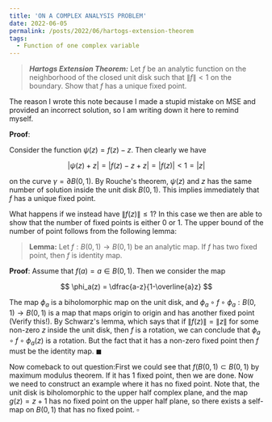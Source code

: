 ```yaml
---
title: 'ON A COMPLEX ANALYSIS PROBLEM'
date: 2022-06-05
permalink: /posts/2022/06/hartogs-extension-theorem
tags:
  - Function of one complex variable
---
```


> **_Hartogs Extension Theorem:_** Let $f$ be an analytic function on the neighborhood of the closed unit disk such that $\|f\| \lt 1$ on the boundary. Show that $f$ has a unique fixed point. 

The reason I wrote this note because I made a stupid mistake on MSE and provided an incorrect solution, so I am writing down it here to remind myself. 


**Proof**: 

Consider the function $\psi(z) = f(z)-z$. Then clearly we have 

$$|\psi(z)+z| = |f(z)-z+z|= |f(z)| < 1 = |z|$$

on the curve $\gamma = \partial B(0,1)$. By Rouche's theorem, $\psi(z)$ and $z$ has the same number of solution inside the unit disk $B(0,1)$. This implies immediately that $f$ has a unique fixed point. 

What happens if we instead have $\|f(z)\| \le 1$? In this case we then are able to show that the number of fixed points is either 0 or 1. The upper bound of the number of point follows from the following lemma:

> **Lemma:** Let $f: B(0,1) \to B(0,1)$ be an analytic map. If $f$ has two fixed point, then $f$ is identity map. 

**Proof**:  Assume that $f(a)=a \in B(0,1)$. Then we consider the map

$$
\phi_a(z) = \dfrac{a-z}{1-\overline{a}z}
$$

The map $\phi_a$ is a biholomorphic map on the unit disk, and $\phi_a \circ f \circ \phi_{a} : B(0,1) \to B(0,1)$ is a map that maps origin to origin and has another fixed point (Verify this!). By Schwarz's lemma, which says that if $\|f(z)\|=\|z\|$ for some non-zero $z$ inside the unit disk, then $f$ is a rotation, we can conclude that $\phi_a \circ f \circ \phi_{a}(z)$ is a rotation. But the fact that it has a non-zero fixed point then $f$ must be the identity map. $\blacksquare$

Now comeback to out question:First we could see that $f(B(0,1) \subset B(0,1)$ by maximum modulus theorem.  If it has 1 fixed point, then we are done. Now we need to construct an example where it has no fixed point. Note that, the unit disk is biholomorphic to the upper half complex plane, and the map $g(z) = z+1$ has no fixed point on the upper half plane, so there exists a self-map on $B(0,1)$ that has no fixed point. $\square$